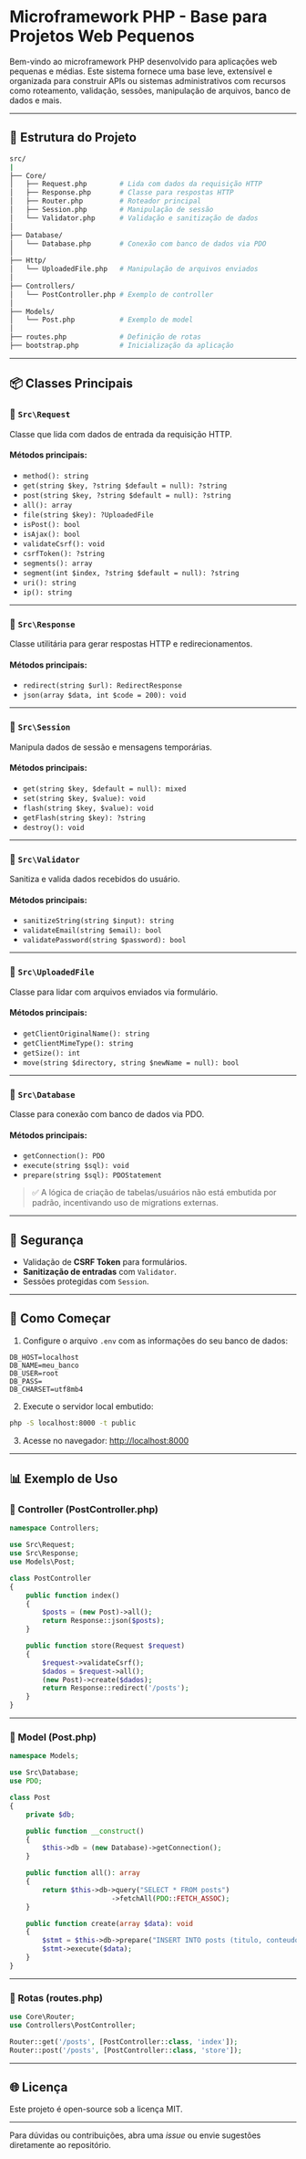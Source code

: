 # Microframework PHP - Base para Projetos Web Pequenos

Bem-vindo ao microframework PHP desenvolvido para aplicações web pequenas e médias. Este sistema fornece uma base leve, extensível e organizada para construir APIs ou sistemas administrativos com recursos como roteamento, validação, sessões, manipulação de arquivos, banco de dados e mais.

---

## 📁 Estrutura do Projeto

```bash
src/
|
├── Core/
│   ├── Request.php        # Lida com dados da requisição HTTP
│   ├── Response.php       # Classe para respostas HTTP
│   ├── Router.php         # Roteador principal
│   ├── Session.php        # Manipulação de sessão
│   └── Validator.php      # Validação e sanitização de dados
│
├── Database/
│   └── Database.php       # Conexão com banco de dados via PDO
│
├── Http/
│   └── UploadedFile.php   # Manipulação de arquivos enviados
│
├── Controllers/
│   └── PostController.php # Exemplo de controller
│
├── Models/
│   └── Post.php           # Exemplo de model
│
├── routes.php             # Definição de rotas
├── bootstrap.php          # Inicialização da aplicação
```

---

## 📦 Classes Principais

### 🔹 `Src\Request`

Classe que lida com dados de entrada da requisição HTTP.

#### Métodos principais:

* `method(): string`
* `get(string $key, ?string $default = null): ?string`
* `post(string $key, ?string $default = null): ?string`
* `all(): array`
* `file(string $key): ?UploadedFile`
* `isPost(): bool`
* `isAjax(): bool`
* `validateCsrf(): void`
* `csrfToken(): ?string`
* `segments(): array`
* `segment(int $index, ?string $default = null): ?string`
* `uri(): string`
* `ip(): string`

---

### 🔹 `Src\Response`

Classe utilitária para gerar respostas HTTP e redirecionamentos.

#### Métodos principais:

* `redirect(string $url): RedirectResponse`
* `json(array $data, int $code = 200): void`

---

### 🔹 `Src\Session`

Manipula dados de sessão e mensagens temporárias.

#### Métodos principais:

* `get(string $key, $default = null): mixed`
* `set(string $key, $value): void`
* `flash(string $key, $value): void`
* `getFlash(string $key): ?string`
* `destroy(): void`

---

### 🔹 `Src\Validator`

Sanitiza e valida dados recebidos do usuário.

#### Métodos principais:

* `sanitizeString(string $input): string`
* `validateEmail(string $email): bool`
* `validatePassword(string $password): bool`

---

### 🔹 `Src\UploadedFile`

Classe para lidar com arquivos enviados via formulário.

#### Métodos principais:

* `getClientOriginalName(): string`
* `getClientMimeType(): string`
* `getSize(): int`
* `move(string $directory, string $newName = null): bool`

---

### 🔹 `Src\Database`

Classe para conexão com banco de dados via PDO.

#### Métodos principais:

* `getConnection(): PDO`
* `execute(string $sql): void`
* `prepare(string $sql): PDOStatement`

> ✅ A lógica de criação de tabelas/usuários não está embutida por padrão, incentivando uso de migrations externas.

---

## 🔐 Segurança

* Validação de **CSRF Token** para formulários.
* **Sanitização de entradas** com `Validator`.
* Sessões protegidas com `Session`.

---

## 🚀 Como Começar

1. Configure o arquivo `.env` com as informações do seu banco de dados:

```
DB_HOST=localhost
DB_NAME=meu_banco
DB_USER=root
DB_PASS=
DB_CHARSET=utf8mb4
```

2. Execute o servidor local embutido:

```bash
php -S localhost:8000 -t public
```

3. Acesse no navegador: [http://localhost:8000](http://localhost:8000)

---

## 📊 Exemplo de Uso

### 🔹 Controller (PostController.php)

```php
namespace Controllers;

use Src\Request;
use Src\Response;
use Models\Post;

class PostController
{
    public function index()
    {
        $posts = (new Post)->all();
        return Response::json($posts);
    }

    public function store(Request $request)
    {
        $request->validateCsrf();
        $dados = $request->all();
        (new Post)->create($dados);
        return Response::redirect('/posts');
    }
}
```

---

### 🔹 Model (Post.php)

```php
namespace Models;

use Src\Database;
use PDO;

class Post
{
    private $db;

    public function __construct()
    {
        $this->db = (new Database)->getConnection();
    }

    public function all(): array
    {
        return $this->db->query("SELECT * FROM posts")
                         ->fetchAll(PDO::FETCH_ASSOC);
    }

    public function create(array $data): void
    {
        $stmt = $this->db->prepare("INSERT INTO posts (titulo, conteudo) VALUES (:titulo, :conteudo)");
        $stmt->execute($data);
    }
}
```

---

### 🔹 Rotas (routes.php)

```php
use Core\Router;
use Controllers\PostController;

Router::get('/posts', [PostController::class, 'index']);
Router::post('/posts', [PostController::class, 'store']);
```

---

## 🌐 Licença

Este projeto é open-source sob a licença MIT.

---

Para dúvidas ou contribuições, abra uma *issue* ou envie sugestões diretamente ao repositório.
